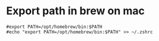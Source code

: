 # Export path in brew on mac

```
#export PATH=/opt/homebrew/bin:$PATH
#echo "export PATH=/opt/homebrew/bin:$PATH" >> ~/.zshrc
```